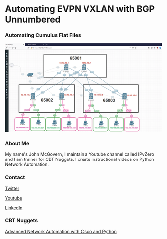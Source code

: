 # Automating EVPN VXLAN with BGP Unnumbered

### Automating Cumulus Flat Files


![alt text](https://github.com/IPvZero/EVPN-VXLAN-Cumulus/blob/main/images/evpn.png?raw=true)


### About Me
My name's John McGovern, I maintain a Youtube channel called IPvZero and I am trainer for CBT Nuggets. 
I create instructional videos on Python Network Automation.

### Contact

[Twitter](https://twitter.com/IPvZero)

[Youtube](https://youtube.com/c/IPvZero)

[LinkedIn](https://www.linkedin.com/in/ipvzero)

### CBT Nuggets 

[Advanced Network Automation with Cisco and Python](http://learn.gg/adv-net)
